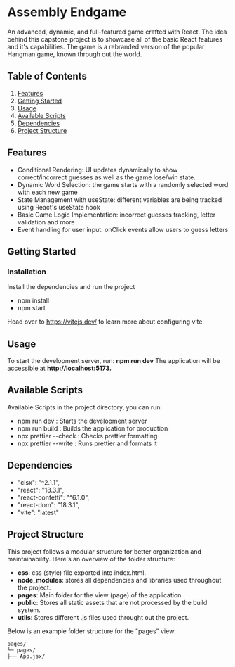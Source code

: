 # Assembly Endgame

An advanced, dynamic, and full-featured game crafted with React. The idea behind this capstone project is to showcase all of the basic React features and it's capabilities. The game is a rebranded version of the popular Hangman game, known through out the world.

## Table of Contents

1. [Features](#features)
2. [Getting Started](#getting-started)
3. [Usage](#usage)
4. [Available Scripts](#available-scripts)
5. [Dependencies](#dependencies)
6. [Project Structure](#project-structure)

## Features

- Conditional Rendering: UI updates dynamically to show correct/incorrect guesses as well as the game lose/win state.
- Dynamic Word Selection: the game starts with a randomly selected word with each new game
- State Management with useState: different variables are being tracked using React's useState hook
- Basic Game Logic Implementation: incorrect guesses tracking, letter validation and more
- Event handling for user input: onClick events allow users to guess letters

## Getting Started

### Installation

Install the dependencies and run the project

- npm install
- npm start

Head over to https://vitejs.dev/ to learn more about configuring vite

## Usage

To start the development server, run:
**npm run dev**
The application will be accessible at **http://localhost:5173.**

## Available Scripts

Available Scripts in the project directory, you can run:

- npm run dev : Starts the development server
- npm run build : Builds the application for production
- npx prettier --check : Checks prettier formatting
- npx prettier --write : Runs prettier and formats it

## Dependencies

- "clsx": "^2.1.1",
- "react": "18.3.1",
- "react-confetti": "^6.1.0",
- "react-dom": "18.3.1",
- "vite": "latest"

## Project Structure

This project follows a modular structure for better organization and maintainability. Here's an overview of the folder structure:

- **css**: css (style) file exported into index.html.
- **node_modules**: stores all dependencies and libraries used throughout the project.
- **pages**: Main folder for the view (page) of the application.
- **public**: Stores all static assets that are not processed by the build system.
- **utils**: Stores different .js files used throught out the project.

Below is an example folder structure for the "pages" view:

```
pages/
└─ pages/
├── App.jsx/

```
